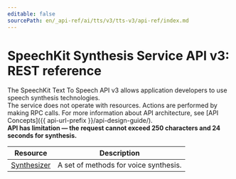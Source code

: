 ```yaml
---
editable: false
sourcePath: en/_api-ref/ai/tts/v3/tts-v3/api-ref/index.md
---
```


# SpeechKit Synthesis Service API v3: REST reference
The SpeechKit Text To Speech API v3 allows application developers to use speech synthesis technologies. <br>The service does not operate with resources. Actions are performed by making RPC calls. For more information about API architecture, see [API Concepts]({{ api-url-prefix }}/api-design-guide/). <br><strong> API has limitation — the request cannot exceed 250 characters and 24 seconds for synthesis.</strong>

Resource | Description
--- | ---
[Synthesizer](Synthesizer/index.md) | A set of methods for voice synthesis.